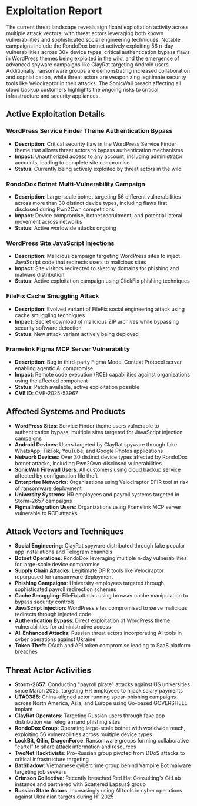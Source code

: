 # Exploitation Report

The current threat landscape reveals significant exploitation activity across multiple attack vectors, with threat actors leveraging both known vulnerabilities and sophisticated social engineering techniques. Notable campaigns include the RondoDox botnet actively exploiting 56 n-day vulnerabilities across 30+ device types, critical authentication bypass flaws in WordPress themes being exploited in the wild, and the emergence of advanced spyware campaigns like ClayRat targeting Android users. Additionally, ransomware groups are demonstrating increased collaboration and sophistication, while threat actors are weaponizing legitimate security tools like Velociraptor in their attacks. The SonicWall breach affecting all cloud backup customers highlights the ongoing risks to critical infrastructure and security appliances.

## Active Exploitation Details

### WordPress Service Finder Theme Authentication Bypass
- **Description**: Critical security flaw in the WordPress Service Finder theme that allows threat actors to bypass authentication mechanisms
- **Impact**: Unauthorized access to any account, including administrator accounts, leading to complete site compromise
- **Status**: Currently being actively exploited by threat actors in the wild

### RondoDox Botnet Multi-Vulnerability Campaign
- **Description**: Large-scale botnet targeting 56 different vulnerabilities across more than 30 distinct device types, including flaws first disclosed during Pwn2Own competitions
- **Impact**: Device compromise, botnet recruitment, and potential lateral movement across networks
- **Status**: Active worldwide attacks ongoing

### WordPress Site JavaScript Injections
- **Description**: Malicious campaign targeting WordPress sites to inject JavaScript code that redirects users to malicious sites
- **Impact**: Site visitors redirected to sketchy domains for phishing and malware distribution
- **Status**: Active exploitation campaign using ClickFix phishing techniques

### FileFix Cache Smuggling Attack
- **Description**: Evolved variant of FileFix social engineering attack using cache smuggling techniques
- **Impact**: Secret download of malicious ZIP archives while bypassing security software detection
- **Status**: New attack variant actively being deployed

### Framelink Figma MCP Server Vulnerability
- **Description**: Bug in third-party Figma Model Context Protocol server enabling agentic AI compromise
- **Impact**: Remote code execution (RCE) capabilities against organizations using the affected component
- **Status**: Patch available, active exploitation possible
- **CVE ID**: CVE-2025-53967

## Affected Systems and Products

- **WordPress Sites**: Service Finder theme users vulnerable to authentication bypass; multiple sites targeted for JavaScript injection campaigns
- **Android Devices**: Users targeted by ClayRat spyware through fake WhatsApp, TikTok, YouTube, and Google Photos applications
- **Network Devices**: Over 30 distinct device types affected by RondoDox botnet attacks, including Pwn2Own-disclosed vulnerabilities
- **SonicWall Firewall Users**: All customers using cloud backup service affected by configuration file theft
- **Enterprise Networks**: Organizations using Velociraptor DFIR tool at risk of ransomware deployment
- **University Systems**: HR employees and payroll systems targeted in Storm-2657 campaigns
- **Figma Integration Users**: Organizations using Framelink MCP server vulnerable to RCE attacks

## Attack Vectors and Techniques

- **Social Engineering**: ClayRat spyware distributed through fake popular app installations and Telegram channels
- **Botnet Operations**: RondoDox leveraging multiple n-day vulnerabilities for large-scale device compromise
- **Supply Chain Attacks**: Legitimate DFIR tools like Velociraptor repurposed for ransomware deployment
- **Phishing Campaigns**: University employees targeted through sophisticated payroll redirection schemes
- **Cache Smuggling**: FileFix attacks using browser cache manipulation to bypass security controls
- **JavaScript Injection**: WordPress sites compromised to serve malicious redirects through injected code
- **Authentication Bypass**: Direct exploitation of WordPress theme vulnerabilities for administrative access
- **AI-Enhanced Attacks**: Russian threat actors incorporating AI tools in cyber operations against Ukraine
- **Token Theft**: OAuth and API token compromise leading to SaaS platform breaches

## Threat Actor Activities

- **Storm-2657**: Conducting "payroll pirate" attacks against US universities since March 2025, targeting HR employees to hijack salary payments
- **UTA0388**: China-aligned actor running spear-phishing campaigns across North America, Asia, and Europe using Go-based GOVERSHELL implant
- **ClayRat Operators**: Targeting Russian users through fake app distribution via Telegram and phishing sites
- **RondoDox Group**: Operating large-scale botnet with worldwide reach, exploiting 56 vulnerabilities across multiple device types
- **LockBit, Qilin, DragonForce**: Ransomware groups forming collaborative "cartel" to share attack information and resources
- **TwoNet Hacktivists**: Pro-Russian group pivoted from DDoS attacks to critical infrastructure targeting
- **BatShadow**: Vietnamese cybercrime group behind Vampire Bot malware targeting job seekers
- **Crimson Collective**: Recently breached Red Hat Consulting's GitLab instance and partnered with Scattered Lapsus$ group
- **Russian State Actors**: Increasingly using AI tools in cyber operations against Ukrainian targets during H1 2025